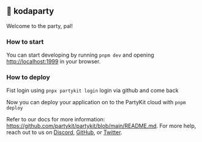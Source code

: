 ## 🎈 kodaparty

Welcome to the party, pal!

### How to start

You can start developing by running `pnpm dev` and opening [http://localhost:1999](http://localhost:1999) in your browser.

### How to deploy

Fist login using `pnpx partykit login` login via github and come back

Now you can deploy your application on to the PartyKit cloud with `pnpm deploy`

Refer to our docs for more information: https://github.com/partykit/partykit/blob/main/README.md. For more help, reach out to us on [Discord](https://discord.gg/g5uqHQJc3z), [GitHub](https://github.com/partykit/partykit), or [Twitter](https://twitter.com/partykit_io).
